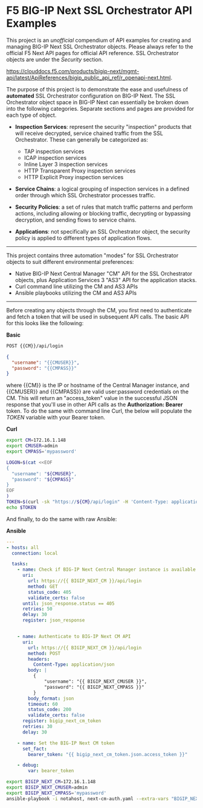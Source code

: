 # F5 BIG-IP Next SSL Orchestrator API Examples

This project is an *unofficial* compendium of API examples for creating and managing BIG-IP Next SSL Orchestrator objects. Please always refer to the official F5 Next API pages for official API reference. SSL Orchestrator objects are under the *Security* section. 

https://clouddocs.f5.com/products/bigip-next/mgmt-api/latest/ApiReferences/bigip_public_api_ref/r_openapi-next.html.

The purpose of this project is to demonstrate the ease and usefulness of **automated** SSL Orchestrator configuration on BIG-IP Next. The SSL Orchestrator object space in BIG-IP Next can essentially be broken down into the following categories. Separate sections and pages are provided for each type of object.

* **Inspection Services**: represent the security "inspection" products that will receive decrypted, service chained traffic from the SSL Orchestrator. These can generally be categorized as:
  * TAP inspection services
  * ICAP inspection services
  * Inline Layer 3 inspection services
  * HTTP Transparent Proxy inspection services
  * HTTP Explicit Proxy inspection services

* **Service Chains**: a logical grouping of inspection services in a defined order through which SSL Orchestrator processes traffic.

* **Security Policies**: a set of rules that match traffic patterns and perform actions, including allowing or blocking traffic, decrypting or bypassing decryption, and sending flows to service chains.

* **Applications**: not specifically an SSL Orchestrator object, the security policy is applied to different types of application flows.
  
----

This project contains three automation "modes" for SSL Orchestrator objects to suit different environmental preferences:

* Native BIG-IP Next Central Manager "CM" API for the SSL Orchestrator objects, plus Application Services 3 "AS3" API for the application stacks.
* Curl command line utilizing the CM and AS3 APIs
* Ansible playbooks utilizing the CM and AS3 APIs

----

Before creating any objects through the CM, you first need to authenticate and fetch a token that will be used in subsequent API calls. The basic API for this looks like the following:

**Basic**
```bash
POST {{CM}}/api/login
```
```json
{
  "username": "{{CMUSER}}",
  "password": "{{CMPASS}}"
}
```
where {{CM}} is the IP or hostname of the Central Manager instance, and {{CMUSER}} and {{CMPASS}} are valid user:password credentials on the CM. This will return an "access_token" value in the successful JSON response that you'll use in other API calls as the **Authorization: Bearer** token. To do the same with command line Curl, the below will populate the *TOKEN* variable with your Bearer token.

**Curl**
```bash
export CM=172.16.1.148
export CMUSER=admin
export CMPASS='mypassword'

LOGON=$(cat <<EOF
{
  "username": "${CMUSER}",
  "password": "${CMPASS}"
}
EOF
)
TOKEN=$(curl -sk "https://${CM}/api/login" -H 'Content-Type: application/json' -d "${LOGON}" | jq -r '.access_token')
echo $TOKEN
```
And finally, to do the same with raw Ansible:

**Ansible**
```yaml
---
- hosts: all
  connection: local

  tasks:
    - name: Check if BIG-IP Next Central Manager instance is available (HTTPS responding 405 on /api/login)
      uri:
        url: https://{{ BIGIP_NEXT_CM }}/api/login
        method: GET
        status_code: 405
        validate_certs: false
      until: json_response.status == 405
      retries: 50
      delay: 30
      register: json_response


    - name: Authenticate to BIG-IP Next CM API
      uri:
        url: https://{{ BIGIP_NEXT_CM }}/api/login
        method: POST
        headers:
          Content-Type: application/json
        body: |
          {
              "username": "{{ BIGIP_NEXT_CMUSER }}",
              "password": "{{ BIGIP_NEXT_CMPASS }}"
          }
        body_format: json
        timeout: 60
        status_code: 200
        validate_certs: false
      register: bigip_next_cm_token
      retries: 30
      delay: 30

    - name: Set the BIG-IP Next CM token
      set_fact:
        bearer_token: "{{ bigip_next_cm_token.json.access_token }}"

    - debug:
        var: bearer_token
```
```bash
export BIGIP_NEXT_CM=172.16.1.148
export BIGIP_NEXT_CMUSER=admin
export BIGIP_NEXT_CMPASS='mypassword'
ansible-playbook -i notahost, next-cm-auth.yaml --extra-vars "BIGIP_NEXT_CM=${BIGIP_NEXT_CM} BIGIP_NEXT_CMUSER=${BIGIP_NEXT_CMUSER} BIGIP_NEXT_CMPASS=${BIGIP_NEXT_CMPASS}"
```



[//]: # (Markdown Editor: https://www.tablesgenerator.com/markdown_tables)
